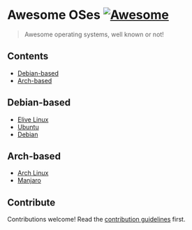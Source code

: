 # Awesome OSes [![Awesome](https://awesome.re/badge.svg)](https://awesome.re)

> Awesome operating systems, well known or not!


## Contents

- [Debian-based](#debian-based)
- [Arch-based](#arch-based)


## Debian-based

- [Elive Linux](https://elivecd.org)
- [Ubuntu](https://ubuntu.com/)
- [Debian](https://debian.org)


## Arch-based

- [Arch Linux](https://archlinux.org/)
- [Manjaro](https://manjaro.org)


## Contribute

Contributions welcome! Read the [contribution guidelines](contributing.md) first.

